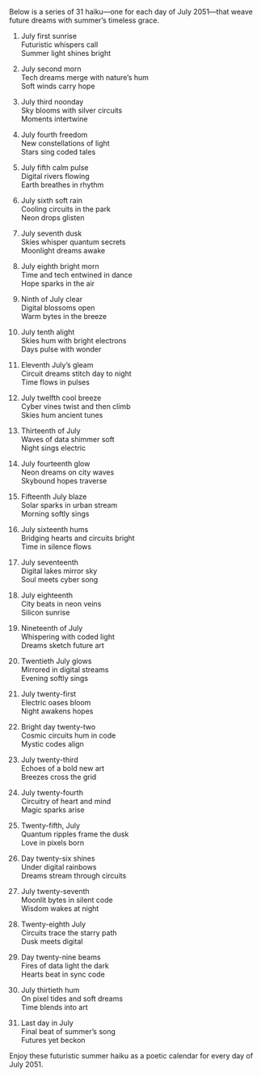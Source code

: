 Below is a series of 31 haiku—one for each day of July 2051—that weave future dreams with summer’s timeless grace.

1. July first sunrise  
Futuristic whispers call  
Summer light shines bright

2. July second morn  
Tech dreams merge with nature’s hum  
Soft winds carry hope

3. July third noonday  
Sky blooms with silver circuits  
Moments intertwine

4. July fourth freedom  
New constellations of light  
Stars sing coded tales

5. July fifth calm pulse  
Digital rivers flowing  
Earth breathes in rhythm

6. July sixth soft rain  
Cooling circuits in the park  
Neon drops glisten

7. July seventh dusk  
Skies whisper quantum secrets  
Moonlight dreams awake

8. July eighth bright morn  
Time and tech entwined in dance  
Hope sparks in the air

9. Ninth of July clear  
Digital blossoms open  
Warm bytes in the breeze

10. July tenth alight  
Skies hum with bright electrons  
Days pulse with wonder

11. Eleventh July’s gleam  
Circuit dreams stitch day to night  
Time flows in pulses

12. July twelfth cool breeze  
Cyber vines twist and then climb  
Skies hum ancient tunes

13. Thirteenth of July  
Waves of data shimmer soft  
Night sings electric

14. July fourteenth glow  
Neon dreams on city waves  
Skybound hopes traverse

15. Fifteenth July blaze  
Solar sparks in urban stream  
Morning softly sings

16. July sixteenth hums  
Bridging hearts and circuits bright  
Time in silence flows

17. July seventeenth  
Digital lakes mirror sky  
Soul meets cyber song

18. July eighteenth  
City beats in neon veins  
Silicon sunrise

19. Nineteenth of July  
Whispering with coded light  
Dreams sketch future art

20. Twentieth July glows  
Mirrored in digital streams  
Evening softly sings

21. July twenty-first  
Electric oases bloom  
Night awakens hopes

22. Bright day twenty-two  
Cosmic circuits hum in code  
Mystic codes align

23. July twenty-third  
Echoes of a bold new art  
Breezes cross the grid

24. July twenty-fourth  
Circuitry of heart and mind  
Magic sparks arise

25. Twenty-fifth, July  
Quantum ripples frame the dusk  
Love in pixels born

26. Day twenty-six shines  
Under digital rainbows  
Dreams stream through circuits

27. July twenty-seventh  
Moonlit bytes in silent code  
Wisdom wakes at night

28. Twenty-eighth July  
Circuits trace the starry path  
Dusk meets digital

29. Day twenty-nine beams  
Fires of data light the dark  
Hearts beat in sync code

30. July thirtieth hum  
On pixel tides and soft dreams  
Time blends into art

31. Last day in July  
Final beat of summer’s song  
Futures yet beckon

Enjoy these futuristic summer haiku as a poetic calendar for every day of July 2051.
